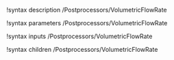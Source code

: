 !syntax description /Postprocessors/VolumetricFlowRate

!syntax parameters /Postprocessors/VolumetricFlowRate

!syntax inputs /Postprocessors/VolumetricFlowRate

!syntax children /Postprocessors/VolumetricFlowRate
